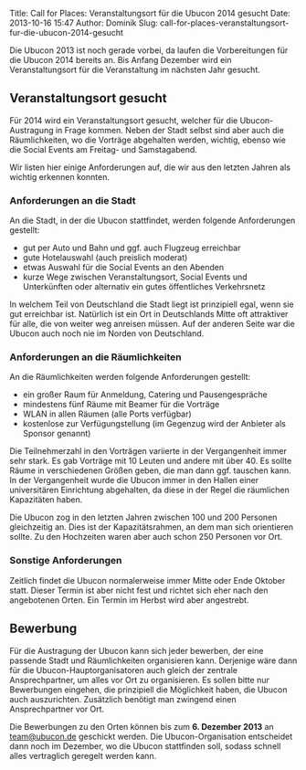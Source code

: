 Title: Call for Places: Veranstaltungsort für die Ubucon 2014 gesucht
Date: 2013-10-16 15:47
Author: Dominik
Slug: call-for-places-veranstaltungsort-fur-die-ubucon-2014-gesucht

Die Ubucon 2013 ist noch gerade vorbei, da laufen die Vorbereitungen für
die Ubucon 2014 bereits an. Bis Anfang Dezember wird ein
Veranstaltungsort für die Veranstaltung im nächsten Jahr gesucht.


Veranstaltungsort gesucht
-------------------------


Für 2014 wird ein Veranstaltungsort gesucht, welcher für die
Ubucon-Austragung in Frage kommen. Neben der Stadt selbst sind aber auch
die Räumlichkeiten, wo die Vorträge abgehalten werden, wichtig, ebenso
wie die Social Events am Freitag- und Samstagabend.


Wir listen hier einige Anforderungen auf, die wir aus den letzten Jahren
als wichtig erkennen konnten.


### Anforderungen an die Stadt


An die Stadt, in der die Ubucon stattfindet, werden folgende
Anforderungen gestellt:


-   gut per Auto und Bahn und ggf. auch Flugzeug erreichbar
-   gute Hotelauswahl (auch preislich moderat)
-   etwas Auswahl für die Social Events an den Abenden
-   kurze Wege zwischen Veranstaltungsort, Social Events und
    Unterkünften oder alternativ ein gutes öffentliches Verkehrsnetz


In welchem Teil von Deutschland die Stadt liegt ist prinzipiell egal,
wenn sie gut erreichbar ist. Natürlich ist ein Ort in Deutschlands Mitte
oft attraktiver für alle, die von weiter weg anreisen müssen. Auf der
anderen Seite war die Ubucon auch noch nie im Norden von Deutschland.


### Anforderungen an die Räumlichkeiten


An die Räumlichkeiten werden folgende Anforderungen gestellt:


-   ein großer Raum für Anmeldung, Catering und Pausengespräche
-   mindestens fünf Räume mit Beamer für die Vorträge
-   WLAN in allen Räumen (alle Ports verfügbar)
-   kostenlose zur Verfügungstellung (im Gegenzug wird der Anbieter als
    Sponsor genannt)


Die Teilnehmerzahl in den Vorträgen variierte in der Vergangenheit immer
sehr stark. Es gab Vorträge mit 10 Leuten und andere mit über 40. Es
sollte Räume in verschiedenen Größen geben, die man dann ggf. tauschen
kann. In der Vergangenheit wurde die Ubucon immer in den Hallen einer
universitären Einrichtung abgehalten, da diese in der Regel die
räumlichen Kapazitäten haben.


Die Ubucon zog in den letzten Jahren zwischen 100 und 200 Personen
gleichzeitig an. Dies ist der Kapazitätsrahmen, an dem man sich
orientieren sollte. Zu den Hochzeiten waren aber auch schon 250 Personen
vor Ort.


### Sonstige Anforderungen


Zeitlich findet die Ubucon normalerweise immer Mitte oder Ende Oktober
statt. Dieser Termin ist aber nicht fest und richtet sich eher nach den
angebotenen Orten. Ein Termin im Herbst wird aber angestrebt.


Bewerbung
---------


Für die Austragung der Ubucon kann sich jeder bewerben, der eine
passende Stadt und Räumlichkeiten organisieren kann. Derjenige wäre dann
für die Ubucon-Hauptorganisatoren auch gleich der zentrale
Ansprechpartner, um alles vor Ort zu organisieren. Es sollen bitte nur
Bewerbungen eingehen, die prinzipiell die Möglichkeit haben, die Ubucon
auch auszurichten. Zusätzlich benötigt man zwingend einen
Ansprechpartner vor Ort.


Die Bewerbungen zu den Orten können bis zum **6. Dezember 2013** an
<team@ubucon.de> geschickt werden. Die Ubucon-Organisation entscheidet
dann noch im Dezember, wo die Ubucon stattfinden soll, sodass schnell
alles vertraglich geregelt werden kann.



